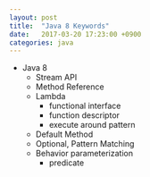```yaml
---
layout: post
title:  "Java 8 Keywords"
date:   2017-03-20 17:23:00 +0900
categories: java
---
```

- Java 8
    - Stream API
    - Method Reference
    - Lambda    
        - functional interface
        - function descriptor
        - execute around pattern
    - Default Method
    - Optional<T>, Pattern Matching
    - Behavior parameterization
        - predicate
